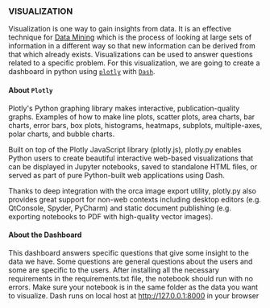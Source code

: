### VISUALIZATION
Visualization is one way to gain insights from data. It is an effective technique for [Data Mining](https://en.wikipedia.org/wiki/Data_mining) which is the process of looking at large sets of information in a different way so that new information can be derived from that which already exists.
Visualizations can be used to answer questions related to a specific problem.
For this visualization, we are going to create a dashboard in python using [`plotly`](https://plotly.com) with [`Dash`](https://plotly.com/dash/).

#### About `Plotly`
Plotly's Python graphing library makes interactive, publication-quality graphs. Examples of how to make line plots, scatter plots, area charts, bar charts, error bars, box plots, histograms, heatmaps, subplots, multiple-axes, polar charts, and bubble charts.

Built on top of the Plotly JavaScript library (plotly.js), plotly.py enables Python users to create beautiful interactive web-based visualizations that can be displayed in Jupyter notebooks, saved to standalone HTML files, or served as part of pure Python-built web applications using Dash.

Thanks to deep integration with the orca image export utility, plotly.py also provides great support for non-web contexts including desktop editors (e.g. QtConsole, Spyder, PyCharm) and static document publishing (e.g. exporting notebooks to PDF with high-quality vector images).

#### About the Dashboard
This dashboard answers specific questions that give some insight to the data we have.
Some questions are general questions about the users and some are specific to the users.
After installing all the necessary requirements in the requirements.txt file, the notebook should run with no errors.
Make sure your notebook is in the same folder as the data you want to visualize.
Dash runs on local host at http://127.0.0.1:8000 in your browser
